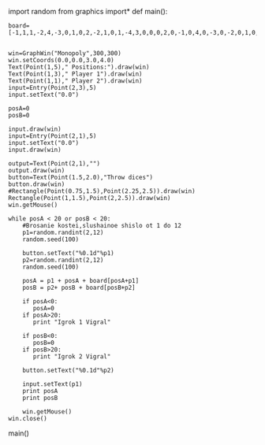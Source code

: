 import random
from graphics import*
def main():

    board=[-1,1,1,-2,4,-3,0,1,0,2,-2,1,0,1,-4,3,0,0,0,2,0,-1,0,4,0,-3,0,-2,0,1,0,3]
    
    
    win=GraphWin("Monopoly",300,300)
    win.setCoords(0.0,0.0,3.0,4.0)
    Text(Point(1,5)," Positions:").draw(win)
    Text(Point(1,3)," Player 1").draw(win)
    Text(Point(1,1)," Player 2").draw(win)
    input=Entry(Point(2,3),5)
    input.setText("0.0")

    posA=0
    posB=0
    
    input.draw(win)
    input=Entry(Point(2,1),5)
    input.setText("0.0")
    input.draw(win)

    output=Text(Point(2,1),"")
    output.draw(win)
    button=Text(Point(1.5,2.0),"Throw dices")
    button.draw(win)
    #Rectangle(Point(0.75,1.5),Point(2.25,2.5)).draw(win)
    Rectangle(Point(1,1.5),Point(2,2.5)).draw(win)
    win.getMouse()

    while posA < 20 or posB < 20:
        #Brosanie kostei,slushainoe shislo ot 1 do 12
        p1=random.randint(2,12)
        random.seed(100)

        button.setText("%0.1d"%p1)
        p2=random.randint(2,12)
        random.seed(100)
        
        posA = p1 + posA + board[posA+p1]
        posB = p2+ posB + board[posB+p2]
        
        if posA<0:
           posA=0
        if posA>20:
           print "Igrok 1 Vigral"

        if posB<0:
           posB=0
        if posB>20:
           print "Igrok 2 Vigral"
        
        button.setText("%0.1d"%p2)
    
        input.setText(p1)
        print posA
        print posB

        win.getMouse()
    win.close()
main()    


